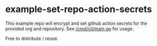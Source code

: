 # example-set-repo-action-secrets

This example repo will encrypt and set github action secrets for the provided
org and repository. See [/cmd/cli/main.go](/cmd/cli/main.go) for usage.

Free to distribute / reuse.
